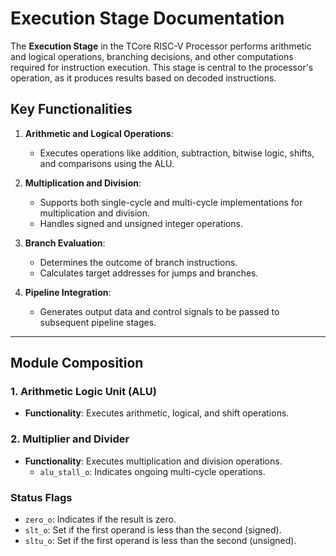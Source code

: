 # Execution Stage Documentation

The **Execution Stage** in the TCore RISC-V Processor performs arithmetic and logical operations, branching decisions, and other computations required for instruction execution. This stage is central to the processor's operation, as it produces results based on decoded instructions.

## Key Functionalities

1. **Arithmetic and Logical Operations**:
   - Executes operations like addition, subtraction, bitwise logic, shifts, and comparisons using the ALU.

2. **Multiplication and Division**:
   - Supports both single-cycle and multi-cycle implementations for multiplication and division.
   - Handles signed and unsigned integer operations.

3. **Branch Evaluation**:
   - Determines the outcome of branch instructions.
   - Calculates target addresses for jumps and branches.

4. **Pipeline Integration**:
   - Generates output data and control signals to be passed to subsequent pipeline stages.

---

## Module Composition

### 1. **Arithmetic Logic Unit (ALU)**
- **Functionality**: Executes arithmetic, logical, and shift operations.

### 2. **Multiplier and Divider**
- **Functionality**: Executes multiplication and division operations.
  - `alu_stall_o`: Indicates ongoing multi-cycle operations.

### Status Flags
- `zero_o`: Indicates if the result is zero.
- `slt_o`: Set if the first operand is less than the second (signed).
- `sltu_o`: Set if the first operand is less than the second (unsigned).
